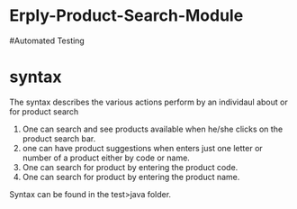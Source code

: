 # Erply-Product-Search-Module

#Automated Testing

# syntax

The syntax describes the various actions perform by an individaul about or for product search

1. One can search and see products available when he/she clicks on the product search bar. 
2. one can have product suggestions when enters just one letter or number of a product either by code or name.
3. One can search for product by entering the product code.
4. One can search for product by entering the product name.

Syntax can be found in the test>java folder.
